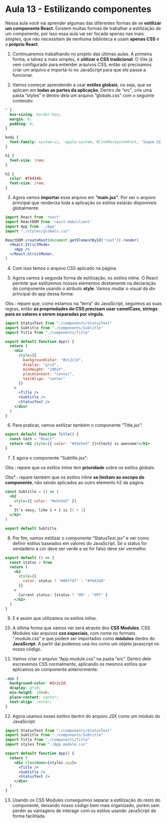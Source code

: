 # Aula 13 - Estilizando componentes
Nessa aula você vai aprender algumas das diferentes formas de se **estilizar um componente React**. Existem muitas formas de trabalhar a estilização de um componente, por isso essa aula vai ser focada apenas nas mais simples, que não necessitam de nenhuma biblioteca e usam **apenas CSS** e o **próprio React**.

1. Continuaremos trabalhando no projeto das últimas aulas. A primeira forma, e talvez a mais simples, é **utilizar o CSS tradicional**. O Vite já vem configurado para entender arquivos CSS, então só precisamos criar um arquivo e importá-lo no JavaScript para que ele passe a funcionar.

2. Vamos começar aprendendo a usar **estilos globais**, ou seja, que se aplicam em **todas as partes da aplicação**. Dentro de “src”, crie uma pasta “styles” e dentro dela um arquivo “globals.css” com o seguinte conteúdo:
```css
* {
  box-sizing: border-box;
  margin: 0;
  padding: 0;
}

body {
  font-family: system-ui, -apple-system, BlinkMacSystemFont, 'Segoe UI', Roboto, Oxygen, Ubuntu, Cantarell, 'Open Sans', 'Helvetica Neue', sans-serif;
}

h1 {
  font-size: 3rem;
}

h2 {
  color: #f64348;
  font-size: 2rem;
}
```

3. Agora vamos **importar** esse arquivo em **“main.jsx”**. Por ser o arquivo principal que renderiza toda a aplicação os estilos estarão disponíveis globalmente:
```jsx
import React from 'react'
import ReactDOM from 'react-dom/client'
import App from './App'
import "./styles/globals.css"

ReactDOM.createRoot(document.getElementById('root')).render(
  <React.StrictMode>
    <App />
  </React.StrictMode>,
)
```

4. Com isso temos o arquivo CSS aplicado na página.

5. Agora vamos à segunda forma de estilização, os estilos *inline*. O React permite que estilizemos nossos elementos diretamente na declaração do componente usando o atributo **style**. Vamos mudar o visual da div principal do app dessa forma:
    
Obs.: repare que, como estamos na “terra” do JavaScript, seguimos as suas regras, então **as propriedades do CSS precisam usar camelCase, strings para os valores e serem separadas por vírgula.**

```jsx
import StatusText from "./components/StatusText"
import Subtitle from "./components/Subtitle"
import Title from "./components/Title"

export default function App() {
  return (
    <div
      style={{
        backgroundColor: "#2c2c2d",
        display: "grid",
        minHeight: "100vh",
        placeContent: "center",
        textAlign: "center"
      }}
    >
      <Title />
      <Subtitle />
      <StatusText />
    </div>
  )
}
```

6. Para praticar, vamos estilizar também o componente “Title.jsx”:
```jsx
export default function Title() {
  const tech = "React"
  return <h1 style={{ color: "#e5e5e5" }}>{tech} is awesome!</h1>
}
```

7. E agora o componente “Subtitle.jsx”:
    
Obs.: repare que os estilos inline tem **prioridade** sobre os estilos globais.
    
Obs².: repare também que os estilos inline **se limitam ao escopo do componente**, não sendo aplicados ao outro elemento h2 da página.

```jsx
const Subtitle = () => (
  <h2
    style={{ color: "#e5e5e5" }}
  >
    It's easy, like 1 + 1 is {1 + 1}
  </h2>
)

export default Subtitle
```

8. Por fim, vamos estilizar o componente “StatusText.jsx” e ver como definir estilos baseados em valores do JavaScript. Se o status for verdadeiro a cor deve ser verde e se for falso deve ser vermelho:
```jsx
export default () => {
  const status = true
  return (
    <h2
      style={{
        color: status ? "#00ff9f" : "#f64348"
      }}
    >
      Current status: {status ? "ON" : "OFF" }
    </h2>
  )
}
```

9. E é assim que utilizamos os estilos inline.

10. A última forma que vamos ver será através dos **CSS Modules**. CSS Modules são arquivos **css especiais**, com nome no formato “.module.css” e que podem ser importados como **módulos** dentro do **JavaScript**. A partir daí podemos usá-los como um objeto javascript no nosso código.

11. Vamos criar o arquivo “App.module.css” na pasta “src”. Dentro dele escrevemos CSS normalmente, aplicando os mesmos estilos que aplicamos ao componente anteriormente:
```css
.app {
  background-color: #2c2c2d;
  display: grid;
  min-height: 100vh;
  place-content: center;
  text-align: center;
}
```

12. Agora usamos esses estilos dentro do arquivo JSX como um módulo do JavaScript:
```jsx
import StatusText from "./components/StatusText"
import Subtitle from "./components/Subtitle"
import Title from "./components/Title"
import styles from "./App.module.css"

export default function App() {
  return (
    <div className={styles.app}>
      <Title />
      <Subtitle />
      <StatusText />
    </div>
  )
}
```

13. Usando os CSS Modules conseguimos separar a estilização do resto do componente, deixando nosso código bem mais organizado, porém sem perder as vantagens de interagir com os estilos usando JavaScript de forma facilitada.